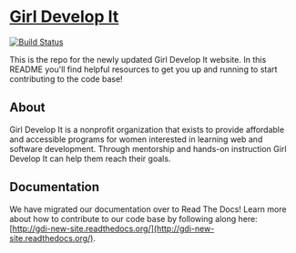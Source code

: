 # [Girl Develop It](http://girl-develop-it.herokuapp.com)
[![Build Status](https://travis-ci.org/imuchnik/gdi-new-site.svg?branch=master)](https://travis-ci.org/imuchnik/gdi-new-site)

This is the repo for the newly updated Girl Develop It website. In this README you'll find helpful resources to get you up and running to start contributing to the code base!

## About

Girl Develop It is a nonprofit organization that exists to provide affordable and accessible programs for women interested in learning web and software development. Through mentorship and hands-on instruction Girl Develop It can help them reach their goals.

## Documentation

We have migrated our documentation over to Read The Docs! Learn more about how to contribute to our code base by following along here: [http://gdi-new-site.readthedocs.org/](http://gdi-new-site.readthedocs.org/).
